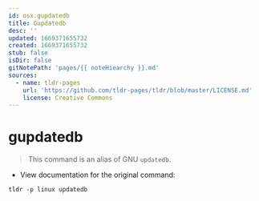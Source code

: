 ```yaml
---
id: osx.gupdatedb
title: Gupdatedb
desc: ''
updated: 1669371655732
created: 1669371655732
stub: false
isDir: false
gitNotePath: 'pages/{{ noteHiearchy }}.md'
sources:
  - name: tldr-pages
    url: 'https://github.com/tldr-pages/tldr/blob/master/LICENSE.md'
    license: Creative Commons
---
```

# gupdatedb

> This command is an alias of GNU `updatedb`.

- View documentation for the original command:

`tldr -p linux updatedb`

